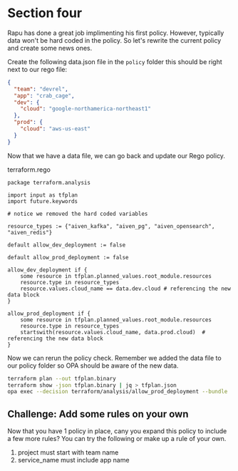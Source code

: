 # Section four 

Rapu has done a great job implimenting his first policy. However, typically data won't be hard coded in the policy. So let's rewrite the current policy and create some news ones.

Create the following data.json file in the `policy` folder this should be right next to our rego file: 

```json
{
  "team": "devrel",
  "app": "crab_cage",
  "dev": {
    "cloud": "google-northamerica-northeast1"
  },
  "prod": {
    "cloud": "aws-us-east"
  }
}
```

Now that we have a data file, we can go back and update our Rego policy.

terraform.rego

```rego
package terraform.analysis

import input as tfplan
import future.keywords

# notice we removed the hard coded variables

resource_types := {"aiven_kafka", "aiven_pg", "aiven_opensearch", "aiven_redis"}

default allow_dev_deployment := false

default allow_prod_deployment := false

allow_dev_deployment if {
	some resource in tfplan.planned_values.root_module.resources
	resource.type in resource_types
	resource.values.cloud_name == data.dev.cloud # referencing the new data block
}

allow_prod_deployment if {
	some resource in tfplan.planned_values.root_module.resources
	resource.type in resource_types
	startswith(resource.values.cloud_name, data.prod.cloud)  # referencing the new data block
}
```

Now we can rerun the policy check. Remember we added the data file to our policy folder so OPA should be aware of the new data.

```bash
terraform plan --out tfplan.binary
terraform show -json tfplan.binary | jq > tfplan.json
opa exec --decision terraform/analysis/allow_prod_deployment --bundle ./policy tfplan.json
```


## Challenge: Add some rules on your own

Now that you have 1 policy in place, cany you expand this policy to include a few more rules? You can try the following or make up a rule of your own.

1. project must start with team name
2. service_name must include app name
